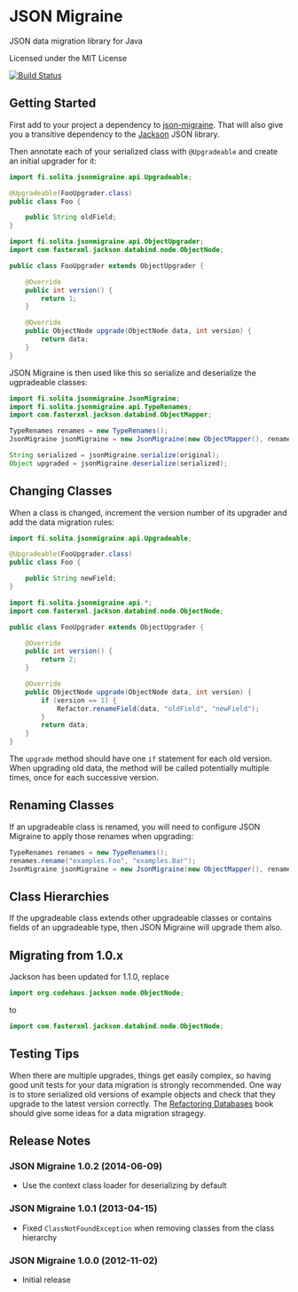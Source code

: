 JSON Migraine
=============

JSON data migration library for Java

Licensed under the MIT License

[![Build Status](https://secure.travis-ci.org/solita/json-migraine.png)](http://travis-ci.org/solita/json-migraine)


Getting Started
---------------

First add to your project a dependency to [json-migraine](http://search.maven.org/#search%7Cga%7C1%7Ca%3A%22json-migraine%22). That will also give you a transitive dependency to the [Jackson](http://jackson.codehaus.org/) JSON library.

Then annotate each of your serialized class with `@Upgradeable` and create an initial upgrader for it:

```java
import fi.solita.jsonmigraine.api.Upgradeable;

@Upgradeable(FooUpgrader.class)
public class Foo {

    public String oldField;
}
```

```java
import fi.solita.jsonmigraine.api.ObjectUpgrader;
import com.fasterxml.jackson.databind.node.ObjectNode;

public class FooUpgrader extends ObjectUpgrader {

    @Override
    public int version() {
        return 1;
    }

    @Override
    public ObjectNode upgrade(ObjectNode data, int version) {
        return data;
    }
}
```

JSON Migraine is then used like this so serialize and deserialize the ugpradeable classes:

```java
import fi.solita.jsonmigraine.JsonMigraine;
import fi.solita.jsonmigraine.api.TypeRenames;
import com.fasterxml.jackson.databind.ObjectMapper;

TypeRenames renames = new TypeRenames();
JsonMigraine jsonMigraine = new JsonMigraine(new ObjectMapper(), renames);

String serialized = jsonMigraine.serialize(original);
Object upgraded = jsonMigraine.deserialize(serialized);
```


Changing Classes
----------------

When a class is changed, increment the version number of its upgrader and add the data migration rules:

```java
import fi.solita.jsonmigraine.api.Upgradeable;

@Upgradeable(FooUpgrader.class)
public class Foo {

    public String newField;
}
```

```java
import fi.solita.jsonmigraine.api.*;
import com.fasterxml.jackson.databind.node.ObjectNode;

public class FooUpgrader extends ObjectUpgrader {

    @Override
    public int version() {
        return 2;
    }

    @Override
    public ObjectNode upgrade(ObjectNode data, int version) {
        if (version == 1) {
            Refactor.renameField(data, "oldField", "newField");
        }
        return data;
    }
}
```

The `upgrade` method should have one `if` statement for each old version. When upgrading old data, the method will be called potentially multiple times, once for each successive version.


Renaming Classes
----------------

If an upgradeable class is renamed, you will need to configure JSON Migraine to apply those renames when upgrading:

```java
TypeRenames renames = new TypeRenames();
renames.rename("examples.Foo", "examples.Bar");
JsonMigraine jsonMigraine = new JsonMigraine(new ObjectMapper(), renames);
```

Class Hierarchies
-----------------

If the upgradeable class extends other upgradeable classes or contains fields of an upgradeable type, then JSON Migraine will upgrade them also.

Migrating from 1.0.x
--------------------
Jackson has been updated for 1.1.0, replace
```java
import org.codehaus.jackson.node.ObjectNode;
```
to
```java
import com.fasterxml.jackson.databind.node.ObjectNode;
```

Testing Tips
------------

When there are multiple upgrades, things get easily complex, so having good unit tests for your data migration is strongly recommended. One way is to store serialized old versions of example objects and check that they upgrade to the latest version correctly. The [Refactoring Databases](http://databaserefactoring.com/) book should give some ideas for a data migration stragegy.


Release Notes
-------------

### JSON Migraine 1.0.2 (2014-06-09)

- Use the context class loader for deserializing by default

### JSON Migraine 1.0.1 (2013-04-15)

- Fixed `ClassNotFoundException` when removing classes from the class hierarchy

### JSON Migraine 1.0.0 (2012-11-02)

- Initial release
